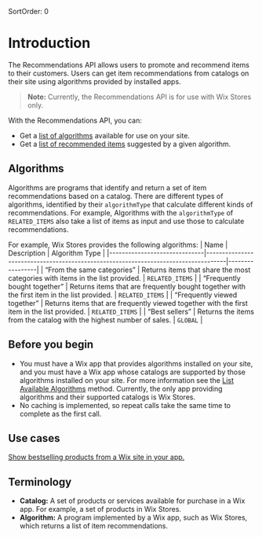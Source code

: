 SortOrder: 0
# Introduction
The Recommendations API allows users to promote and recommend items to their customers.  Users can get item recommendations from catalogs on their site using algorithms provided by installed apps. 

>**Note:** Currently, the Recommendations API is for use with Wix Stores only.

With the Recommendations API, you can:
* Get a [list of algorithms](https://dev.wix.com/docs/rest/api-reference/wix-e-commerce/recommendations/list-available-algorithms) available for use on your site.
* Get a [list of recommended items](https://dev.wix.com/docs/rest/api-reference/wix-e-commerce/recommendations/get-recommendation) suggested by a given algorithm.


## Algorithms
Algorithms are programs that identify and return a set of item recommendations based on a catalog. There are different types of algorithms, identified by their `algorithmType` that calculate different kinds of recommendations. For example, Algorithms with the `algorithmType` of `RELATED_ITEMS` also take a list of items as input and use those to calculate recommendations.

For example, Wix Stores provides the following algorithms:
| Name                         | Description                                                                        | Algorithm Type  |
|------------------------------|------------------------------------------------------------------------------------|-----------------|
| “From the same categories”   | Returns items that share the most categories with items in the list provided.      | `RELATED_ITEMS` |
| “Frequently bought together” | Returns items that are frequently bought together with the first item in the list provided. | `RELATED_ITEMS` |
| “Frequently viewed together” | Returns items that are frequently viewed together with the first item in the list provided. | `RELATED_ITEMS` |
| “Best sellers”               | Returns the items from the catalog with the highest number of sales.               | `GLOBAL`        |



## Before you begin
* You must have a Wix app that provides algorithms installed on your site, and you must have a Wix app whose catalogs are supported by those algorithms installed on your site. For more information see the [List Available Algorithms](https://dev.wix.com/docs/rest/api-reference/wix-e-commerce/recommendations/list-available-algorithms) method. Currently, the only app providing algorithms and their supported catalogs is Wix Stores.
* No caching is implemented, so repeat calls take the same time to complete as the first call.

## Use cases
[Show bestselling products from a Wix site in your app.](https://dev.wix.com/docs/rest/api-reference/wix-e-commerce/recommendations/sample-flow)

## Terminology
* **Catalog:** A set of products or services available for purchase in a Wix app. For example, a set of products in Wix Stores.
* **Algorithm:** A program implemented by a Wix app, such as Wix Stores, which returns a list of item recommendations.
